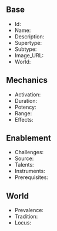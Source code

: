 ## Base
- <span class="text-field" data-tooltip="Text">Id</span>: 
- <span class="text-field" data-tooltip="Text">Name</span>: 
- <span class="text-field" data-tooltip="Text">Description</span>: 
- <span class="text-field" data-tooltip="Text">Supertype</span>: 
- <span class="text-field" data-tooltip="Text">Subtype</span>: 
- <span class="text-field" data-tooltip="Text">Image_URL</span>: 
- <span class="text-field" data-tooltip="Text">World</span>: 

## Mechanics
- <span class="text-field" data-tooltip="Text">Activation</span>: 
- <span class="number-field" data-tooltip="Number">Duration</span>: 
- <span class="number-field" data-tooltip="Number, max: 100">Potency</span>: 
- <span class="number-field" data-tooltip="Number">Range</span>: 
- <span class="multi-link-field" data-tooltip="Multi Phenomenon">Effects</span>: 

## Enablement
- <span class="text-field" data-tooltip="Text">Challenges</span>: 
- <span class="link-field" data-tooltip="Single Phenomenon">Source</span>: 
- <span class="multi-link-field" data-tooltip="Multi Trait">Talents</span>: 
- <span class="multi-link-field" data-tooltip="Multi Object">Instruments</span>: 
- <span class="multi-link-field" data-tooltip="Multi Construct">Prerequisites</span>: 

## World
- <span class="text-field" data-tooltip="Text">Prevalence</span>: 
- <span class="link-field" data-tooltip="Single Construct">Tradition</span>: 
- <span class="link-field" data-tooltip="Single Location">Locus</span>: 

